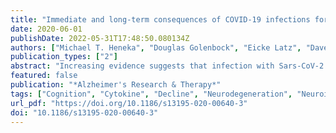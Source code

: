 ```yaml
---
title: "Immediate and long-term consequences of COVID-19 infections for the development of neurological disease"
date: 2020-06-01
publishDate: 2022-05-31T17:48:50.080134Z
authors: ["Michael T. Heneka", "Douglas Golenbock", "Eicke Latz", "Dave Morgan", "Robert Brown"]
publication_types: ["2"]
abstract: "Increasing evidence suggests that infection with Sars-CoV-2 causes neurological deficits in a substantial proportion of affected patients. While these symptoms arise acutely during the course of infection, less is known about the possible long-term consequences for the brain. Severely affected COVID-19 cases experience high levels of proinflammatory cytokines and acute respiratory dysfunction and often require assisted ventilation. All these factors have been suggested to cause cognitive decline. Pathogenetically, this may result from direct negative effects of the immune reaction, acceleration or aggravation of pre-existing cognitive deficits, or de novo induction of a neurodegenerative disease. This article summarizes the current understanding of neurological symptoms of COVID-19 and hypothesizes that affected patients may be at higher risk of developing cognitive decline after overcoming the primary COVID-19 infection. A structured prospective evaluation should analyze the likelihood, time course, and severity of cognitive impairment following the COVID-19 pandemic."
featured: false
publication: "*Alzheimer's Research & Therapy*"
tags: ["Cognition", "Cytokine", "Decline", "Neurodegeneration", "Neuroinflammation", "NLRP3 inflammasome", "Systemic inflammation"]
url_pdf: "https://doi.org/10.1186/s13195-020-00640-3"
doi: "10.1186/s13195-020-00640-3"
---
```


